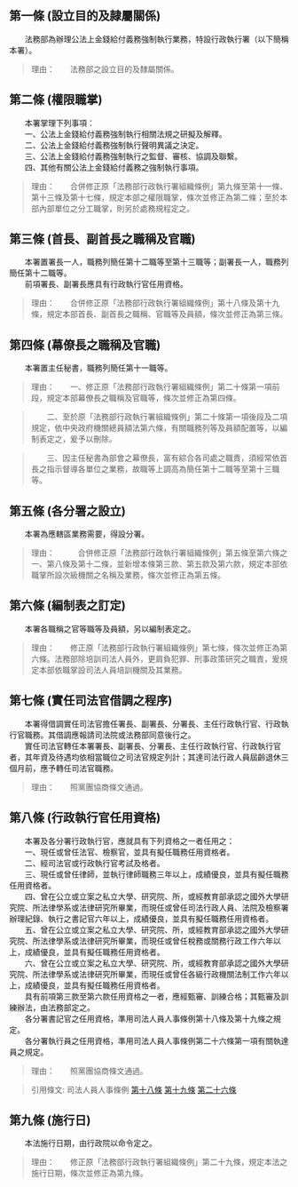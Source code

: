 第一條 (設立目的及隷屬關係)
---------------------------
　　法務部為辦理公法上金錢給付義務強制執行業務，特設行政執行署（以下簡稱本署）。  
> 理由：　　法務部之設立目的及隸屬關係。



第二條 (權限職掌)
-----------------
　　本署掌理下列事項：  
　　一、公法上金錢給付義務強制執行相關法規之研擬及解釋。  
　　二、公法上金錢給付義務強制執行聲明異議之決定。  
　　三、公法上金錢給付義務強制執行之監督、審核、協調及聯繫。  
　　四、其他有關公法上金錢給付義務之強制執行事項。  
> 理由：　　合併修正原「法務部行政執行署組織條例」第九條至第十一條、第十三條及第十七條，規定本部之權限職掌，條次並修正為第二條；至於本部內部單位之分工職掌，則另於處務規程定之。



第三條 (首長、副首長之職稱及官職)
---------------------------------
　　本署置署長一人，職務列簡任第十二職等至第十三職等；副署長一人，職務列簡任第十二職等。  
　　前項署長、副署長應具有行政執行官任用資格。  
> 理由：　　合併修正原「法務部行政執行署組織條例」第十八條及第十九條，規定本部首長、副首長之職稱、官職等及員額，條次並修正為第三條。



第四條 (幕僚長之職稱及官職)
---------------------------
　　本署置主任秘書，職務列簡任第十一職等。  
> 理由：　　一、修正原「法務部行政執行署組織條例」第二十條第一項前段，規定本部幕僚長之職稱及官職等，條次並修正為第四條。

> 　　二、至於原「法務部行政執行署組織條例」第二十條第一項後段及二項規定，依中央政府機關總員額法第六條，有關職務列等及員額配置等，以編制表定之，爰予以刪除。

> 　　三、因主任秘書為部會之幕僚長，富有綜合各司處之職責，須經常依首長之指示督導各單位之業務，故職等上調高為簡任第十二職等至第十三職等。



第五條 (各分署之設立)
---------------------
　　本署為應轄區業務需要，得設分署。  
> 理由：　　　合併修正原「法務部行政執行署組織條例」第五條至第六條之一、第八條及第十二條，並新增本條第三款、第五款及第六款，規定本部依職掌所設次級機關之名稱及業務，條次並修正為第五條。



第六條 (編制表之訂定)
---------------------
　　本署各職稱之官等職等及員額，另以編制表定之。  
> 理由：　　修正原「法務部行政執行署組織條例」第七條，條次並修正為第六條。法務部除培訓司法人員外，更肩負犯罪、刑事政策研究之職責，爰規定本部依職掌設司法人員培訓機關及其業務。



第七條 (實任司法官借調之程序)
-----------------------------
　　本署得借調實任司法官擔任署長、副署長、分署長、主任行政執行官、行政執行官職務。其借調應報請司法院或法務部同意後行之。  
　　實任司法官轉任本署署長、副署長、分署長、主任行政執行官、行政執行官者，其年資及待遇均依相當職位之司法官規定列計；其達司法行政人員屆齡退休三個月前，應予轉任司法官職務。  
> 理由：　　照黨團協商條文通過。



第八條 (行政執行官任用資格)
---------------------------
　　本署及各分署行政執行官，應就具有下列資格之一者任用之：  
　　一、現任或曾任法官、檢察官，並具有擬任職務任用資格者。  
　　二、經司法官或行政執行官考試及格者。  
　　三、現任或曾任律師，並執行律師職務三年以上，成績優良，並具有擬任職務任用資格者。  
　　四、曾在公立或立案之私立大學、研究院、所，或經教育部承認之國外大學研究院、所法律學系或法律研究所畢業，而現任或曾任司法行政人員、法院及檢察署辦理紀錄、執行之書記官六年以上，成績優良，並具有擬任職務任用資格者。  
　　五、曾在公立或立案之私立大學、研究院、所，或經教育部承認之國外大學研究院、所法律學系或法律研究所畢業，而現任或曾任稅務或關務行政工作六年以上，成績優良，並具有擬任職務任用資格者。  
　　六、曾在公立或立案之私立大學、研究院、所，或經教育部承認之國外大學研究院、所法律學系或法律研究所畢業，而現任或曾任各級行政機關法制工作六年以上，成績優良，並具有擬任職務任用資格者。  
　　具有前項第三款至第六款任用資格之一者，應經甄審、訓練合格；其甄審及訓練辦法，由法務部定之。  
　　各分署書記官之任用資格，準用司法人員人事條例第十八條及第十九條之規定。  
　　各分署執行員之任用資格，準用司法人員人事條例第二十六條第一項有關執達員之規定。  
> 理由：　　照黨團協商條文通過。

> 引用條文: 司法人員人事條例 [第十八條](../../司法/司法行政/司法人員人事條例.md#第十八條-委任書記官之任用資格) [第十九條](../../司法/司法行政/司法人員人事條例.md#第十九條-薦任書記官之任用資格) [第二十六條](../../司法/司法行政/司法人員人事條例.md#第二十六條-任用資格)



第九條 (施行日)
---------------
　　本法施行日期，由行政院以命令定之。  
> 理由：　　修正原「法務部行政執行署組織條例」第二十九條，規定本法之施行日期，條次並修正為第九條。